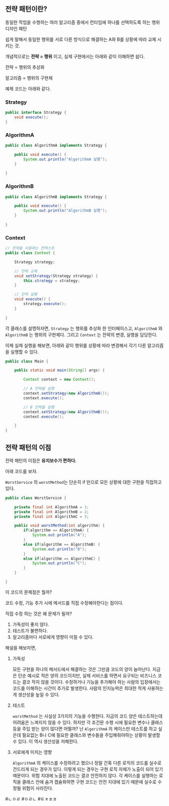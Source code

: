 ## 전략 패턴이란?

동일한 작업을 수행하는 여러 알고리즘 중에서 런타임에 하나를 선택하도록 하는 행위 디자인 패턴

쉽게 말해서 동일한 행위를 서로 다른 방식으로 해결하는 A와 B를 상황에 따라 교체 시키는 것.

개념적으로는 **전략 = 행위** 이고, 실제 구현에서는 아래와 같이 이해하면 쉽다.

전략 = 행위의 추상화

알고리즘 = 행위의 구현체

예제 코드는 아래와 같다.

### Strategy

```java
public interface Strategy {
    void execute();
}
```

### AlgorithmA

```java
public class AlgorithmA implements Strategy {

    public void execute() {
        System.out.println("AlgorithmA 실행");
    }
    
}
```

### AlgorithmB

```java
public class AlgorithmB implements Strategy {

    public void execute() {
        System.out.println("AlgorithmB 실행");
    }
    
}
```

### Context

```java
// 전략을 사용하는 컨텍스트
public class Context {

    Strategy strategy;

    // 전략 교체
    void setStrategy(Strategy strategy) {
        this.strategy = strategy;
    }

    // 전략 실행
    void execute() {
        strategy.execute();
    }
    
}
```

각 클래스를 설명하자면, `Strategy` 는 행위를 추상화 한 인터페이스고, `AlgorithmA` 와 `AlgorithmB` 는 행위의 구현체다. 그리고 `Context` 는 전략의 변경, 실행을 담당한다.

이제 실제 실행을 해보면, 아래와 같이 행위를 상황에 따라 변경해서 각기 다른 알고리즘을 실행할 수 있다.

```java
public class Main {

    public static void main(String[] args) {

        Context context = new Context();

        // A 전략을 실행
        context.setStrategy(new AlgorithmA());
        context.execute();

        // B 전략을 실행
        context.setStrategy(new AlgorithmB());
        context.execute();

    }
}
```

## 전략 패턴의 이점

전략 패턴의 이점은 **유지보수가 편하다.**

아래 코드를 보자.

`WorstService` 의 `worstMethod`는 단순히 if 만으로 모든 상황에 대한 구현을 직접하고 있다.

```java
public class WorstService {

    private final int AlgorithmA = 1;
    private final int AlgorithmB = 2;
    private final int AlgorithmC = 3;

    public void worstMethod(int algorithm) {
        if(algorithm == AlgorithmA) {
            System.out.println("A");
        }
        else if(algorithm == AlgorithmB) {
            System.out.println("B");
        }
        else if(algorithm == AlgorithmC) {
            System.out.println("C");
        }
    }

}
```

이 코드의 문제점은 뭘까?

코드 수정, 기능 추가 시에 메서드를 직접 수정해야한다는 점이다.

직접 수정 하는 것은 왜 문제가 될까?

1. 가독성이 좋지 않다.
2. 테스트가 불편하다.
3. 알고리즘마다 서로에게 영향이 미칠 수 있다.

해설을 해보자면,

1. 가독성
    
    모든 구현을 하나의 메서드에서 해결하는 것은 그만큼 코드의 양이 늘어난다. 지금은 단순 예시로 적은 양의 코드이지만, 실제 서비스를 하면서 요구되는 비즈니스 코드는 결코 작지 않을 것이다. 수정하거나 기능을 추가해야 하는 사람의 입장에서는 코드를 이해하는 시간이 추가로 발생한다. 사람의 인지능력은 최대한 적게 사용하는게 생산성을 높일 수 있다.
    
2. 테스트
    
    `worstMethod` 는 사실상 3가지의 기능을 수행한다. 지금의 코드 양은 테스트하는데 어려움은 느껴지지 않을 수 있다. 하지만 각 조건문 수행 시에 필요한 변수나 클래스 등을 주입 받는 양이 많다면 어떨까? 난 `AlgorithmA` 의 케이스만 테스트를 하고 싶은데 필요없는 B나 C에 필요한 클래스와 변수들을 주입해줘야하는 상황이 발생할 수 있다. 이 역시 생산성을 저해한다.
    
3. 서로에게 미치는 영향

    `AlgorithmA` 의 케이스를 수정하려고 했으나 정말 간혹 다른 로직의 코드를 실수로 건드리게 되는 경우가 있다. 이렇게 되는 경우는 구현 로직 자체가 노출이 되어 있기 때문이다. 위험 지대에 노출된 코드는 결코 안전하지 않다. 각 케이스를 실행하는 로직을 클래스 안에 숨겨 캡슐화하면 구현 코드는 안전 지대에 있기 때문에 실수로 수정될 위험이 사라진다.





#ㄴㅇㄹ #ㅇㄹㄴ #ㅌㅊㅍㅍ 